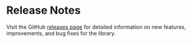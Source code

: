 # Release Notes

Visit the GitHub [releases page](https://github.com/mishael-o/Dapper.SimpleSqlBuilder/releases) for detailed information on new features, improvements, and bug fixes for the library.
